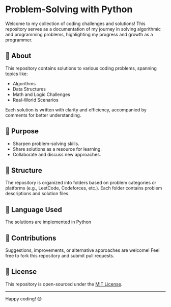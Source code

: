 # Problem-Solving with Python

Welcome to my collection of coding challenges and solutions! This repository serves as a documentation of my journey in solving algorithmic and programming problems, highlighting my progress and growth as a programmer.

## 📌 About
This repository contains solutions to various coding problems, spanning topics like:
- Algorithms
- Data Structures
- Math and Logic Challenges
- Real-World Scenarios

Each solution is written with clarity and efficiency, accompanied by comments for better understanding.

## 🚀 Purpose
- Sharpen problem-solving skills.
- Share solutions as a resource for learning.
- Collaborate and discuss new approaches.

## 📂 Structure
The repository is organized into folders based on problem categories or platforms (e.g., LeetCode, Codeforces, etc.). Each folder contains problem descriptions and solution files.

## 🔧 Language Used
The solutions are implemented in Python

## 🤝 Contributions
Suggestions, improvements, or alternative approaches are welcome! Feel free to fork this repository and submit pull requests.

## 📝 License
This repository is open-sourced under the [MIT License](LICENSE).

---

Happy coding! 😊
